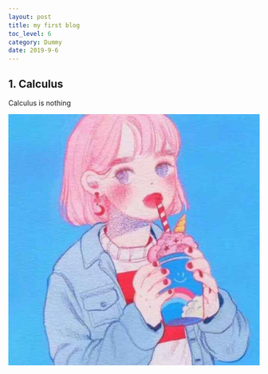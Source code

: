 ```yaml
---
layout: post
title: my first blog
toc_level: 6
category: Dummy
date: 2019-9-6
---
```


## 1. Calculus
Calculus is nothing

![IMG_2623](../assets/img/IMG_2623.JPG)